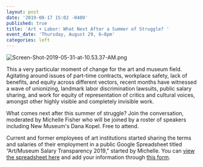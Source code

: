 ```yaml
---
layout: post
date: '2019-08-17 15:02 -0400'
published: true
title: 'Art + Labor: What Next After a Summer of Struggle? '
event_date: 'Thursday, August 29, 6–8pm'
categories: left
---
```

![Screen-Shot-2019-05-31-at-10.53.37-AM.png]({{site.baseurl}}/assets/img/Screen-Shot-2019-05-31-at-10.53.37-AM.png)

This a very particular moment of change for the art and museum field. Agitating around issues of part-time contracts, workplace safety, lack of benefits, and equity across different vectors, recent months have witnessed a wave of unionizing, landmark labor discrimination lawsuits, public salary sharing, and work for equity of representation of critics and cultural voices, amongst other highly visible and completely invisible work. 

What comes next after this summer of struggle? Join the conversation, moderated by Michelle Fisher who will be joined by a roster of speakers including New Museum's Dana Kopel. Free to attend.

Current and former employees of art institutions started sharing the terms and salaries of their employment in a public Google Spreadsheet titled “Art/Museum Salary Transparency 2019," started by Michelle. You can [view the spreadsheet here](https://docs.google.com/spreadsheets/d/14_cn3afoas7NhKvHWaFKqQGkaZS5rvL6DFxzGqXQa6o/edit#gid=0) and add your information through [this form](https://docs.google.com/forms/d/e/1FAIpQLSfYV_efuUiEG8BnuD1_XwLaY7bEjsBgYxeWs3nFcP4sAQAC_w/viewform). 

